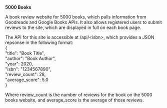 **5000 Books**

A book review website for 5000 books, which pulls information from Goodreads and Google Books APIs. It also allows registered users to submit reviews to the site, which are displayed in full on each book page. 

The API for this site is accessible at /api/\<isbn>, which provides a JSON repsonse in the following format:<br/>
  {<br/>
    "title": "Book Title",<br/>
    "author": "Book Author",<br/>
    "year": 2020,<br/>
    "isbn": "1234567890",<br/>
    "review_count": 28,<br/>
    "average_score": 5.0<br/>
}<br/>
  
 Where review_count is the number of reviews for the book on the 5000 books website, and average_score is the average of those reviews.
